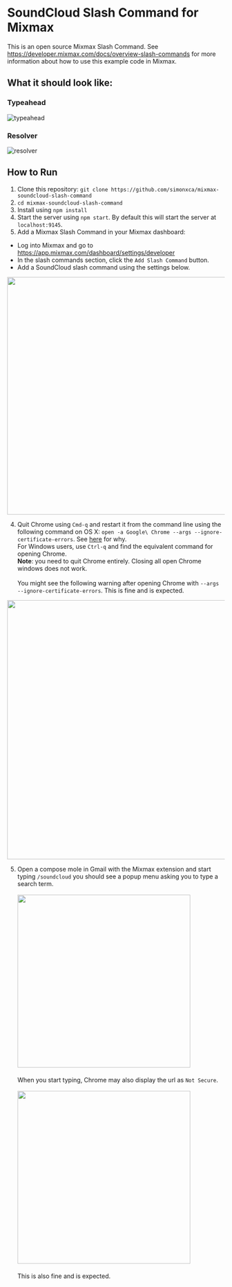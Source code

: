 # SoundCloud Slash Command for Mixmax

This is an open source Mixmax Slash Command.
See <https://developer.mixmax.com/docs/overview-slash-commands> for more information about
how to use this example code in Mixmax.

## What it should look like:

### Typeahead

![typeahead](https://raw.githubusercontent.com/simonxca/mixmax-soundcloud-slash-command/master/screenshots/typeahead.gif)

### Resolver

![resolver](https://raw.githubusercontent.com/simonxca/mixmax-soundcloud-slash-command/master/screenshots/resolver.png)

## How to Run

1. Clone this repository: `git clone https://github.com/simonxca/mixmax-soundcloud-slash-command`
2. `cd mixmax-soundcloud-slash-command`
3. Install using `npm install`
4. Start the server using `npm start`. By default this will start the server at `localhost:9145`.
5. Add a Mixmax Slash Command in your Mixmax dashboard:
  * Log into Mixmax and go to https://app.mixmax.com/dashboard/settings/developer
  * In the slash commands section, click the `Add Slash Command` button.
  * Add a SoundCloud slash command using the settings below.

<img src="https://raw.githubusercontent.com/simonxca/mixmax-soundcloud-slash-command/master/screenshots/settings.png" width="550" />

4. Quit Chrome using `Cmd-q` and restart it from the command line using the following command on OS X: `open -a Google\ Chrome --args --ignore-certificate-errors`. See [here](http://developer.mixmax.com/docs/integration-api-appendix#local-development-error-neterr_insecure_response) for why. <br>
For Windows users, use `Ctrl-q` and find the equivalent command for opening Chrome.<br>
**Note**: you need to quit Chrome entirely. Closing all open Chrome windows does not work.<br><br>
You might see the following warning after opening Chrome with `--args --ignore-certificate-errors`. This is fine and is expected.

<img src="https://raw.githubusercontent.com/simonxca/mixmax-soundcloud-slash-command/master/screenshots/warning.png" width="600" />

5. Open a compose mole in Gmail with the Mixmax extension and start typing `/soundcloud` you should see a popup menu asking you to type a search term.<br><br>
<img src="https://raw.githubusercontent.com/simonxca/mixmax-soundcloud-slash-command/master/screenshots/popup.png" width="400" /><br><br>
When you start typing, Chrome may also display the url as `Not Secure`.<br><br>
<img src="https://raw.githubusercontent.com/simonxca/mixmax-soundcloud-slash-command/master/screenshots/warning2.png" width="400" /><br><br>
This is also fine and is expected.